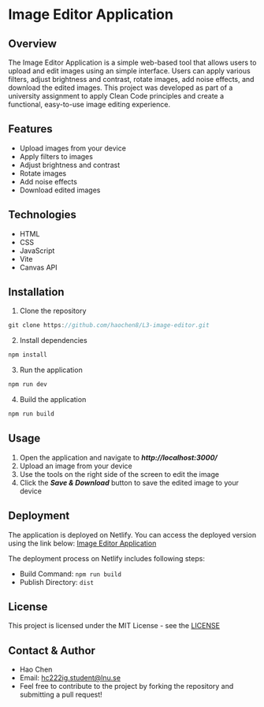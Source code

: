 # Image Editor Application

## Overview
The Image Editor Application is a simple web-based tool that allows users to upload and edit images using an simple interface. Users can apply various filters, adjust brightness and contrast, rotate images, add noise effects, and download the edited images. This project was developed as part of a university assignment to apply Clean Code principles and create a functional, easy-to-use image editing experience.

## Features
- Upload images from your device
- Apply filters to images
- Adjust brightness and contrast
- Rotate images
- Add noise effects
- Download edited images

## Technologies
- HTML
- CSS
- JavaScript
- Vite
- Canvas API

## Installation
1. Clone the repository
```javascript
git clone https://github.com/haochen8/L3-image-editor.git
```
2. Install dependencies
```javascript
npm install
```
3. Run the application
```javascript
npm run dev
```
4. Build the application
```javascript
npm run build
```

## Usage
1. Open the application and navigate to ***http://localhost:3000/***
2. Upload an image from your device
3. Use the tools on the right side of the screen to edit the image
4. Click the ***Save & Download*** button to save the edited image to your device

## Deployment
The application is deployed on Netlify. You can access the deployed version using the link below:
[Image Editor Application](https://image-edtior-l3.netlify.app/)

The deployment process on Netlify includes following steps:
- Build Command: ```npm run build```
- Publish Directory: ```dist```


## License
This project is licensed under the MIT License - see the [LICENSE](LICENSE)

## Contact & Author
- Hao Chen
- Email: hc222ig.student@lnu.se
- Feel free to contribute to the project by forking the repository and submitting a pull request!

